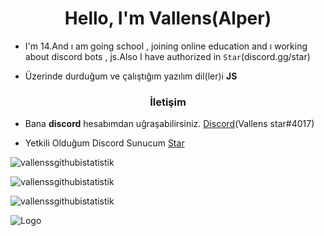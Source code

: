 <h1 align="center">Hello, I'm Vallens(Alper)</h1>



- I'm 14.And ı am going school , joining online education and ı working about discord bots , js.Also I have authorized in `Star`(discord.gg/star)

- Üzerinde durduğum ve çalıştığım yazılım dil(ler)i **JS**

<h3 align="center">İletişim</h3>

- Bana **discord** hesabımdan uğraşabilirsiniz. [Discord](https://discord.com/users/607925451364499477)(Vallens star#4017)

- Yetkili Olduğum Discord Sunucum [Star](https://discord.gg/v8wmKTKM8N)

<p><img align="center" src="https://github-readme-stats.vercel.app/api?username=Vallenss&show_icons=true&theme=radical" alt="vallenssgithubistatistik" /></p>

<p><img align="center" src="https://github-readme-streak-stats.herokuapp.com/?user=Vallenss&theme=radical" alt="vallenssgithubistatistik" /></p> 

<p align="left"> <img src="https://komarev.com/ghpvc/?username=vallenss&label=Profile%20views&color=0e75b6&style=flat" alt="vallenssgithubistatistik" /> </p>


![Logo](https://media.discordapp.net/attachments/607927671720116292/849688974238416936/tomioka.gif) 
